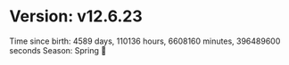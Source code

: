 # Version: v12.6.23
Time since birth: 4589 days, 110136 hours, 6608160 minutes, 396489600 seconds
Season: Spring 🌸
